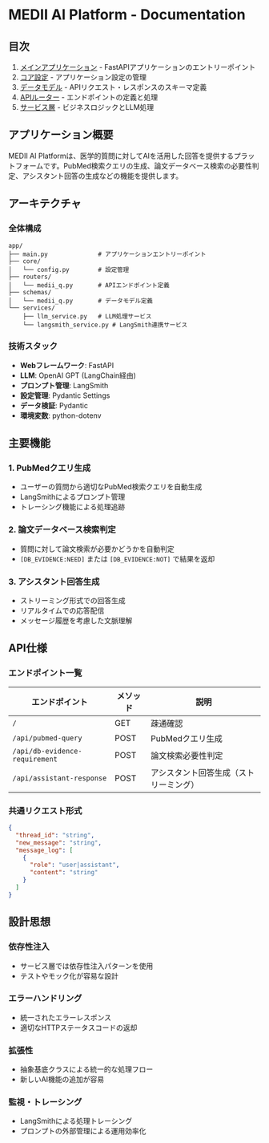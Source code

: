 # MEDII AI Platform - Documentation

## 目次

1. [メインアプリケーション](./main.md) - FastAPIアプリケーションのエントリーポイント
2. [コア設定](./core.md) - アプリケーション設定の管理
3. [データモデル](./schemas.md) - APIリクエスト・レスポンスのスキーマ定義
4. [APIルーター](./router.md) - エンドポイントの定義と処理
5. [サービス層](./services.md) - ビジネスロジックとLLM処理

## アプリケーション概要

MEDII AI Platformは、医学的質問に対してAIを活用した回答を提供するプラットフォームです。PubMed検索クエリの生成、論文データベース検索の必要性判定、アシスタント回答の生成などの機能を提供します。

## アーキテクチャ

### 全体構成
```
app/
├── main.py              # アプリケーションエントリーポイント
├── core/
│   └── config.py        # 設定管理
├── routers/
│   └── medii_q.py       # APIエンドポイント定義
├── schemas/
│   └── medii_q.py       # データモデル定義
└── services/
    ├── llm_service.py   # LLM処理サービス
    └── langsmith_service.py # LangSmith連携サービス
```

### 技術スタック
- **Webフレームワーク**: FastAPI
- **LLM**: OpenAI GPT (LangChain経由)
- **プロンプト管理**: LangSmith
- **設定管理**: Pydantic Settings
- **データ検証**: Pydantic
- **環境変数**: python-dotenv

## 主要機能

### 1. PubMedクエリ生成
- ユーザーの質問から適切なPubMed検索クエリを自動生成
- LangSmithによるプロンプト管理
- トレーシング機能による処理追跡

### 2. 論文データベース検索判定
- 質問に対して論文検索が必要かどうかを自動判定
- `[DB_EVIDENCE:NEED]` または `[DB_EVIDENCE:NOT]` で結果を返却

### 3. アシスタント回答生成
- ストリーミング形式での回答生成
- リアルタイムでの応答配信
- メッセージ履歴を考慮した文脈理解

## API仕様

### エンドポイント一覧

| エンドポイント | メソッド | 説明 |
|---------------|----------|------|
| `/` | GET | 疎通確認 |
| `/api/pubmed-query` | POST | PubMedクエリ生成 |
| `/api/db-evidence-requirement` | POST | 論文検索必要性判定 |
| `/api/assistant-response` | POST | アシスタント回答生成（ストリーミング） |

### 共通リクエスト形式
```json
{
  "thread_id": "string",
  "new_message": "string",
  "message_log": [
    {
      "role": "user|assistant",
      "content": "string"
    }
  ]
}
```

## 設計思想

### 依存性注入
- サービス層では依存性注入パターンを使用
- テストやモック化が容易な設計

### エラーハンドリング
- 統一されたエラーレスポンス
- 適切なHTTPステータスコードの返却

### 拡張性
- 抽象基底クラスによる統一的な処理フロー
- 新しいAI機能の追加が容易

### 監視・トレーシング
- LangSmithによる処理トレーシング
- プロンプトの外部管理による運用効率化

